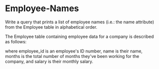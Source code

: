 # Employee-Names

Write a query that prints a list of employee names (i.e.: the name attribute) from the Employee table in alphabetical order.

The Employee table containing employee data for a company is described as follows:

where employee_id is an employee's ID number, name is their name, months is the total number of months they've been working for the company, and salary is their monthly salary.
